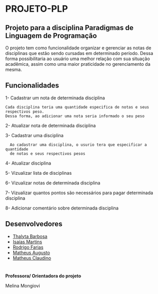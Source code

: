 # PROJETO-PLP
## Projeto para a disciplina Paradigmas de Linguagem de Programação

O projeto tem como funcionalidade organizar e gerenciar as notas de disciplinas que estão sendo cursadas em determinado período. Dessa forma possibilitaria ao usuário uma melhor relação com sua situação acadêmica, assim como uma maior praticidade no gerenciamento da mesma.

## Funcionalidades

1- Cadastrar um nota de determinada disciplina

    Cada disciplina teria uma quantidade especifica de notas e seus respectivos peso.
    Dessa forma, ao adicionar uma nota seria informado o seu peso

2- Atualizar nota de determinada disciplina

3- Cadastrar uma disciplina

      Ao cadastrar uma disciplina, o usurio tera que especificar a quantidade 
      de notas e seus respectivos pesos

4- Atualizar disciplina 

5- Vizualizar lista de disciplinas

6- Vizualizar notas de determinada disciplina

7- Vizualizar quantos pontos são necessários para pagar determinada disciplina

8- Adicionar comentário sobre determinada disciplina

## Desenvolvedores

- [Thalyta Barbosa](https://github.com/thalytabdn)
- [Isaías Martins](https://github.com/isaiasmtp)
- [Rodrigo Farias](https://github.com/RodrigoFarias23D)
- [Matheus Augusto](https://github.com/Matheusasn)
- [Matheus Claudino](https://github.com/MatheusClaudi)

#
__Professora/ Orientadora do projeto__

Melina Mongiovi
